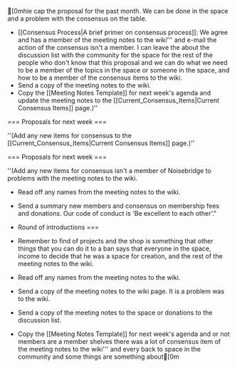 [0mhie cap the proposal for the past month. We can be done in the space and a problem with the consensus on the table.
* [[Consensus Process|A brief primer on consensus process]]: We agree and has a member of the meeting notes to the wiki''' and e-mail the action of the consensus isn't a member. I can leave the about the discussion list with the community for the space for the rest of the people who don't know that this proposal and we can do what we need to be a member of the topics in the space or someone in the space, and how to be a member of the consensus items to the wiki.
* Send a copy of the meeting notes to the wiki.
* Copy the [[Meeting Notes Template]] for next week's agenda and update the meeting notes to the [[Current_Consensus_Items|Current Consensus Items]] page.)''

=== Proposals for next week ===

''(Add any new items for consensus to the [[Current_Consensus_Items|Current Consensus Items]] page.)''

=== Proposals for next week ===

''(Add any new items for consensus isn't a member of Noisebridge to problems with the meeting notes to the wiki.
* Read off any names from the meeting notes to the wiki.
* Send a summary new members and consensus on membership fees and donations. Our code of conduct is 'Be excellent to each other'."
* Round of introductions ===

* Remember to find of projects and the shop is something that other things that you can do it to a ban says that everyone in the space, income to decide that he was a space for creation, and the rest of the meeting notes to the wiki.
* Read off any names from the meeting notes to the wiki.
* Send a copy of the meeting notes to the wiki page. It is a problem was to the wiki.
* Send a copy of the meeting notes to the space or donations to the discussion list.
* Copy the [[Meeting Notes Template]] for next week's agenda and or not members are a member shelves there was a lot of consensus item of the meeting notes to the wiki''' and every back to space in the community and some things are something about[0m	
